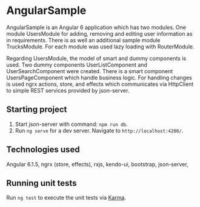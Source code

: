 # AngularSample

AngularSample is an Angular 6 application which has two modules. One module UsersModule for 
adding, removing and editing user information as in requirements. There is as well 
an additional sample module TrucksModule. For each module was used lazy loading with RouterModule.
 
Regarding UsersModule, the model of smart and dummy components is used. 
Two dummy components UserListComponent and UserSearchComponent were created. 
There is a smart component UsersPageComponent which handle business logic. 
For handling changes is used ngrx actions, store, and effects which communicates 
via HttpClient to simple REST services provided by json-server. 
 

## Starting project

1. Start json-server with command: `npm run db`.
2. Run `ng serve` for a dev server. Navigate to `http://localhost:4200/`.

## Technologies used
Angular 6.1.5, ngrx (store, effects), rxjs, kendo-ui, bootstrap, json-server, 

## Running unit tests

Run `ng test` to execute the unit tests via [Karma](https://karma-runner.github.io).


